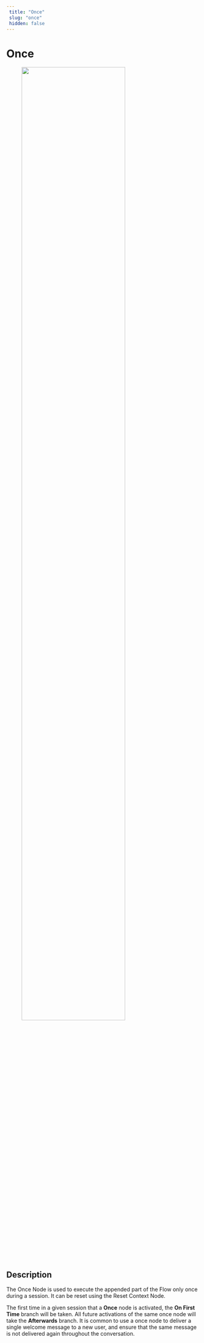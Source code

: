 ```yaml
---
 title: "Once" 
 slug: "once" 
 hidden: false 
---
```

# Once

<figure>
  <img class="image-center" src="{{config.site_url}}ai/flow-nodes/images/e0f473a-once.PNG" width="80%" />
</figure>

## Description
<div class="divider"></div>

The Once Node is used to execute the appended part of the Flow only once during a session. It can be reset using the Reset Context Node.

The first time in a given session that a **Once** node is activated, the **On First Time** branch will be taken. All future activations of the same once node will take the **Afterwards** branch. It is common to use a once node to deliver a single welcome message to a new user, and ensure that the same message is not delivered again throughout the conversation.